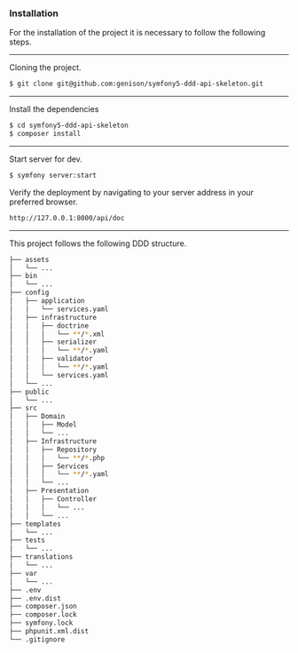 ### Installation

For the installation of the project it is necessary to follow the following steps.

--- 

Cloning the project.

```sh
$ git clone git@github.com:genison/symfony5-ddd-api-skeleton.git
```

---

Install the dependencies 

```sh
$ cd symfony5-ddd-api-skeleton
$ composer install
```

---

Start server for dev.

```sh
$ symfony server:start
```

Verify the deployment by navigating to your server address in your preferred browser.

```sh
http://127.0.0.1:8000/api/doc 
```

--- 

This project follows the following DDD structure.

```bash
├── assets
│   └── ...
├── bin
│   └── ...
├── config
│   ├── application
│   │   └── services.yaml
│   ├── infrastructure
│   │   ├── doctrine
│   │   │   └── **/*.xml
│   │   ├── serializer
│   │   │   └── **/*.yaml
│   │   ├── validator
│   │   │   └── **/*.yaml
│   │   └── services.yaml
│   └── ... 
├── public
│   └── ...
├── src
│   ├── Domain   
│   │   ├── Model
│   │   └── ...
│   ├── Infrastructure
│   │   ├── Repository
│   │   │   └── **/*.php
│   │   ├── Services
│   │   │   └── **/*.yaml
│   │   └── ...
│   ├── Presentation
│   │   ├── Controller
│   │   │   └── ...
│   │   └── ...
├── templates
│   └── ...
├── tests
│   └── ...
├── translations
│   └── ...
├── var
│   └── ...
├── .env
├── .env.dist
├── composer.json
├── composer.lock
├── symfony.lock
├── phpunit.xml.dist
└── .gitignore
```
